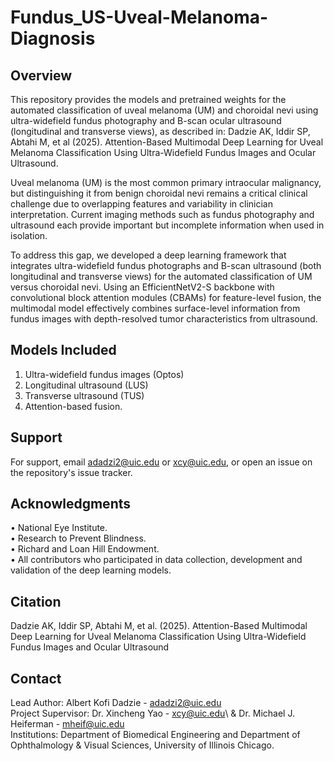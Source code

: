 # Fundus_US-Uveal-Melanoma-Diagnosis
## Overview
This repository provides the models and pretrained weights for the automated classification of uveal melanoma (UM) and choroidal nevi using ultra-widefield fundus photography and B-scan ocular ultrasound (longitudinal and transverse views), as described in: Dadzie AK, Iddir SP, Abtahi M, et al (2025). Attention-Based Multimodal Deep Learning for Uveal Melanoma Classification Using Ultra-Widefield Fundus Images and Ocular Ultrasound.

Uveal melanoma (UM) is the most common primary intraocular malignancy, but distinguishing it from benign choroidal nevi remains a critical clinical challenge due to overlapping features and variability in clinician interpretation. Current imaging methods such as fundus photography and ultrasound each provide important but incomplete information when used in isolation.

To address this gap, we developed a deep learning framework that integrates ultra-widefield fundus photographs and B-scan ultrasound (both longitudinal and transverse views) for the automated classification of UM versus choroidal nevi. Using an EfficientNetV2-S backbone with convolutional block attention modules (CBAMs) for feature-level fusion, the multimodal model effectively combines surface-level information from fundus images with depth-resolved tumor characteristics from ultrasound.


## Models Included
1. Ultra-widefield fundus images (Optos)
2. Longitudinal ultrasound (LUS)
3. Transverse ultrasound (TUS)
4. Attention-based fusion.

## Support
For support, email adadzi2@uic.edu or xcy@uic.edu, or open an issue on the repository's issue tracker.

## Acknowledgments
• National Eye Institute.\
• Research to Prevent Blindness.\
• Richard and Loan Hill Endowment.\
• All contributors who participated in data collection, development and validation of the deep learning models.

## Citation
Dadzie AK, Iddir SP, Abtahi M, et al. (2025). Attention-Based Multimodal Deep Learning for Uveal Melanoma Classification Using Ultra-Widefield Fundus Images and Ocular Ultrasound

## Contact
Lead Author: Albert Kofi Dadzie - adadzi2@uic.edu\
Project Supervisor: Dr. Xincheng Yao - xcy@uic.edu\ & Dr. Michael J. Heiferman - mheif@uic.edu\
Institutions: Department of Biomedical Engineering and Department of Ophthalmology & Visual Sciences, University of Illinois Chicago.
